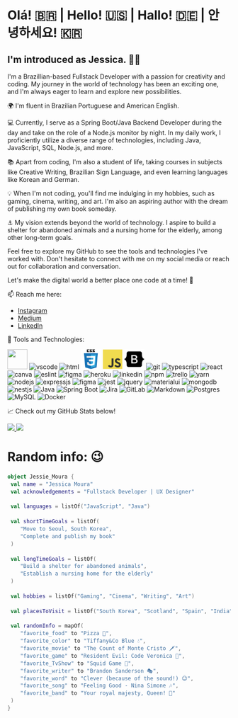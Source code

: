 # Olá! 🇧🇷 | Hello! 🇺🇸 | Hallo! 🇩🇪 | 안녕하세요! 🇰🇷

## I'm introduced as Jessica. 👋😊

I'm a Brazillian-based Fullstack Developer with a passion for creativity and coding. My journey in the world of technology has been an exciting one, and I'm always eager to learn and explore new possibilities.

🌍 I'm fluent in Brazilian Portuguese and American English.

💻 Currently, I serve as a Spring Boot/Java Backend Developer during the day and take on the role of a Node.js monitor by night. In my daily work, I proficiently utilize a diverse range of technologies, including Java, JavaScript, SQL, Node.js, and more.

📚 Apart from coding, I'm also a student of life, taking courses in subjects like Creative Writing, Brazilian Sign Language, and even learning languages like Korean and German.

💡 When I'm not coding, you'll find me indulging in my hobbies, such as gaming, cinema, writing, and art. I'm also an aspiring author with the dream of publishing my own book someday.

⚓ My vision extends beyond the world of technology. I aspire to build a shelter for abandoned animals and a nursing home for the elderly, among other long-term goals.

Feel free to explore my GitHub to see the tools and technologies I've worked with. Don't hesitate to connect with me on my social media or reach out for collaboration and conversation.

Let's make the digital world a better place one code at a time! 🤗

📫 Reach me here:
- [Instagram](https://www.instagram.com/lady_jessie19/)
- [Medium](https://medium.com/@jessie_moura)
- [LinkedIn](https://www.linkedin.com/in/jessiemoura19/)

🚀 Tools and Technologies:
<p align="left">
  <img src="https://cdn.jsdelivr.net/gh/devicons/devicon/icons/photoshop/photoshop-line.svg" width="45" height="45"/>
  <img src="https://cdn.jsdelivr.net/gh/devicons/devicon/icons/vscode/vscode-original.svg" alt="vscode" width="45" height="45"/>
  <img src="https://cdn.jsdelivr.net/gh/devicons/devicon/icons/html5/html5-original.svg" alt="html" width="45" height="45"/>
  <img src="https://raw.githubusercontent.com/devicons/devicon/master/icons/css3/css3-original-wordmark.svg" alt="css3" width="45" height="45" />
  <img src="https://raw.githubusercontent.com/devicons/devicon/master/icons/javascript/javascript-original.svg" alt="javascript" width="45" height="45" />
  <img src="https://raw.githubusercontent.com/devicons/devicon/master/icons/bootstrap/bootstrap-plain.svg" alt="bootstrap" width="45" height="45" />
  <img src="https://cdn.jsdelivr.net/gh/devicons/devicon/icons/git/git-original.svg" alt="git" width="45" height="45"/>
  <img src="https://cdn.jsdelivr.net/gh/devicons/devicon/icons/typescript/typescript-original.svg" alt="typescript" width="45" height="45"/>
  <img src="https://cdn.jsdelivr.net/gh/devicons/devicon/icons/react/react-original.svg" alt="react" width="45" height="45"/>
  <img src="https://cdn.jsdelivr.net/gh/devicons/devicon/icons/canva/canva-original.svg" alt="canva" width="45" height="45"/>
  <img src="https://cdn.jsdelivr.net/gh/devicons/devicon/icons/eslint/eslint-original.svg" alt="eslint" width="45" height="45"/>
  <img src="https://cdn.jsdelivr.net/gh/devicons/devicon/icons/figma/figma-original.svg" alt="figma" width="45" height="45"/>
  <img src="https://cdn.jsdelivr.net/gh/devicons/devicon/icons/heroku/heroku-plain.svg" alt="heroku" width="45" height="45"/>
  <img src="https://cdn.jsdelivr.net/gh/devicons/devicon/icons/linkedin/linkedin-original.svg" alt="linkedin" width="45" height="45"/>
  <img src="https://cdn.jsdelivr.net/gh/devicons/devicon/icons/npm/npm-original-wordmark.svg" alt="npm" width="45" height="45"/>
  <img src="https://cdn.jsdelivr.net/gh/devicons/devicon/icons/trello/trello-plain.svg" alt="trello" width="45" height="45"/>
  <img src="https://cdn.jsdelivr.net/gh/devicons/devicon/icons/yarn/yarn-original.svg" alt="yarn" width="45" height="45"/>
  <img src="https://cdn.jsdelivr.net/gh/devicons/devicon/icons/nodejs/nodejs-plain.svg" alt="nodejs" width="45" height="45"/>
  <img src="https://cdn.jsdelivr.net/gh/devicons/devicon/icons/express/express-original.svg" alt="expressjs" width="45" height="45"/>
  <img src="https://cdn.jsdelivr.net/gh/devicons/devicon/icons/figma/figma-original.svg" alt="figma" width="45" height="45"/>
  <img src="https://cdn.jsdelivr.net/gh/devicons/devicon/icons/jest/jest-plain.svg" alt="jest" width="45" height="45"/>
  <img src="https://cdn.jsdelivr.net/gh/devicons/devicon/icons/jquery/jquery-original.svg" alt="jquery" width="45" height="45"/>
  <img src="https://cdn.jsdelivr.net/gh/devicons/devicon/icons/materialui/materialui-original.svg" alt="materialui" width="45" height="45"/>
  <img src="https://cdn.jsdelivr.net/gh/devicons/devicon/icons/mongodb/mongodb-plain-wordmark.svg" alt="mongodb" width="45" height="45"/>
  <img src="https://cdn.jsdelivr.net/gh/devicons/devicon/icons/nestjs/nestjs-plain.svg" alt="nestjs" width="45" height="45"/>
  <img src="https://cdn.jsdelivr.net/gh/devicons/devicon/icons/java/java-original.svg" alt="Java" width="45" height="45"/>
  <img src="https://cdn.jsdelivr.net/gh/devicons/devicon/icons/spring/spring-original.svg" alt="Spring Boot" width="45" height="45"/>
  <img src="https://cdn.jsdelivr.net/gh/devicons/devicon/icons/jira/jira-original.svg" alt="Jira" width="45" height="45"/>
  <img src="https://cdn.jsdelivr.net/gh/devicons/devicon/icons/gitlab/gitlab-original.svg" alt="GitLab" width="45" height="45"/>
  <img src="https://cdn.jsdelivr.net/gh/devicons/devicon/icons/markdown/markdown-original.svg" alt="Markdown" width="45" height="45"/>
  <img src="https://cdn.jsdelivr.net/gh/devicons/devicon/icons/postgresql/postgresql-original.svg" alt="Postgres" width="45" height="45"/>
  <img src="https://cdn.jsdelivr.net/gh/devicons/devicon/icons/mysql/mysql-original.svg" alt="MySQL" width="45" height="45"/>
  <img src="https://cdn.jsdelivr.net/gh/devicons/devicon/icons/docker/docker-original.svg" alt="Docker" width="45" height="45"/>
</p>

📈 Check out my GitHub Stats below!

<a href="https://github.com/LadyJessie19">
  <img height="180em" src="https://github-readme-stats.vercel.app/api?username=LadyJessie19&theme=noctis_minimus&show_icons=true" />
  <img height="180em" src="https://github-readme-stats.vercel.app/api/top-langs/?username=LadyJessie19&theme=noctis_minimus&layout=compact" />
</a>

# Random info: 😉

```kotlin
object Jessie_Moura {
 val name = "Jessica Moura"
 val acknowledgements = "Fullstack Developer | UX Designer"

 val languages = listOf("JavaScript", "Java")

 val shortTimeGoals = listOf(
    "Move to Seoul, South Korea",
    "Complete and publish my book"
 )

 val longTimeGoals = listOf(
    "Build a shelter for abandoned animals",
    "Establish a nursing home for the elderly"
 )

 val hobbies = listOf("Gaming", "Cinema", "Writing", "Art")

 val placesToVisit = listOf("South Korea", "Scotland", "Spain", "India")

 val randomInfo = mapOf(
    "favorite_food" to "Pizza 🍕",
    "favorite_color" to "Tiffany&Co Blue 💧",
    "favorite_movie" to "The Count of Monte Cristo 🗡",
    "favorite_game" to "Resident Evil: Code Veronica 🌂",
    "favorite_TvShow" to "Squid Game 🐙",
    "favorite_writer" to "Brandon Sanderson 🎭",
    "favorite_word" to "Clever (because of the sound!) 😉",
    "favorite_song" to "Feeling Good - Nina Simone 🎶",
    "favorite_band" to "Your royal majesty, Queen! 👑"
 )
}
```
